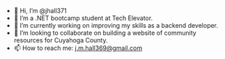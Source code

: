 - 👋 Hi, I’m @jhall371
- 👀 I’m a .NET bootcamp student at Tech Elevator.
- 🌱 I’m currently working on improving my skills as a backend developer.
- 💞️ I’m looking to collaborate on building a website of community resources for Cuyahoga County.
- 📫 How to reach me: j.m.hall369@gmail.com

<!---
jhall371/jhall371 is a ✨ special ✨ repository because its `README.md` (this file) appears on your GitHub profile.
You can click the Preview link to take a look at your changes.
--->
